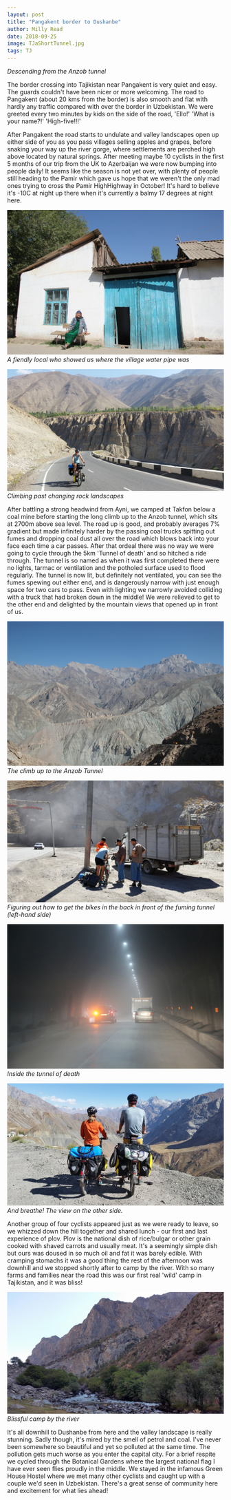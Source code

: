 ```yaml
---
layout: post
title: "Pangakent border to Dushanbe"
author: Milly Read
date: 2018-09-25
image: TJaShortTunnel.jpg
tags: TJ
--- 
```


*Descending from the Anzob tunnel*

The border crossing into Tajikistan near Pangakent is very quiet and easy. The guards couldn't have been nicer or more welcoming. The road to Pangakent (about 20 kms from the border) is also smooth and flat with hardly any traffic compared with over the border in Uzbekistan. We were greeted every two minutes by kids on the side of the road, 'Ello!' 'What is your name?!' 'High-five!!!' 

After Pangakent the road starts to undulate and valley landscapes open up either side of you as you pass villages selling apples and grapes, before snaking your way up the river gorge, where settlements are perched high above located by natural springs. After meeting maybe 10 cyclists in the first 5 months of our trip from the UK to Azerbaijan we were now bumping into people daily! It seems like the season is not yet over, with plenty of people still heading to the Pamir which gave us hope that we weren't the only mad ones trying to cross the Pamir HighHighway in October! It's hard to believe it's -10C at night up there when it's currently a balmy 17 degrees at night here. 

![TJaWoman](assets/img/TJaWoman.JPG) *A fiendly local who showed us where the village water pipe was*

![TJaLandscape](assets/img/TJaLandscape.jpg) *Climbing past changing rock landscapes*

After battling a strong headwind from Ayni, we camped at Takfon below a coal mine before starting the long climb up to the Anzob tunnel, which sits at 2700m above sea level. The road up is good, and probably averages 7% gradient but made infinitely harder by the passing coal trucks spitting out fumes and dropping coal dust all over the road which blows back into your face each time a car passes. After that ordeal there was no way we were going to cycle through the 5km 'Tunnel of death' and so hitched a ride through. The tunnel is so named as when it was first completed there were no lights, tarmac or ventilation and the potholed surface used to flood regularly. The tunnel is now lit, but definitely  not ventilated, you can see the fumes spewing out either end, and is dangerously narrow with just enough space for two cars to pass. Even with lighting we narrowly avoided colliding with a truck that had broken down in the middle! We were relieved to get to the other end and delighted by the mountain views that opened up in front of us. 

![TJaTunnelRoad ](assets/img/TJaTunnelRoad.JPG) *The climb up to the Anzob Tunnel*  

![TJaTunnel](assets/img/TJaTunnel.jpg) *Figuring out how to get the bikes in the back in front of the fuming tunnel (left-hand side)*  

![TJaIntunnel](assets/img/TJaIntunnel.JPG) *Inside the tunnel of death*  

![TJaTunnelTop](assets/img/TJaTunnelTop.jpg) *And breathe! The view on the other side.*

Another group of four cyclists appeared just as we were ready to leave, so we whizzed down the hill together and shared lunch - our first and last experience of plov. Plov is the national dish of rice/bulgar or other grain cooked with shaved carrots and usually meat. It's a seemingly simple dish but ours was doused in so much oil and fat it was barely edible. With cramping stomachs it was a good thing the rest of the afternoon was downhill and we stopped shortly after to camp by the river. With so many farms and families near the road this was our first real 'wild' camp in Tajikistan, and it was bliss!  

![TJaCamp](assets/img/TJaCamp.jpg) *Blissful camp by the river*  

It's all downhill to Dushanbe from here and the valley landscape is really stunning. Sadly though, it's mired by the smell of petrol and coal. I've never been somewhere so beautiful and yet so polluted at the same time. The pollution gets much worse as you enter the capital city. For a brief respite we cycled through the Botanical Gardens where the largest national flag I have ever seen flies proudly in the middle. We stayed in the infamous Green House Hostel where we met many other cyclists and caught up with a couple we'd seen in Uzbekistan. There's a great sense of community here and excitement for what lies ahead!

